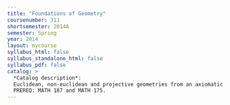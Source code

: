 ```yaml
---
title: "Foundations of Geometry"
coursenumber: 311
shortsemester: 2014A
semester: Spring
year: 2014
layout: mycourse
syllabus_html: false
syllabus_standalone_html: false
syllabus_pdf: false
catalog: >
  *Catalog description*:
  Euclidean, non-euclidean and projective geometries from an axiomatic point of view.
  PREREQ: MATH 187 and MATH 175.
---
```

